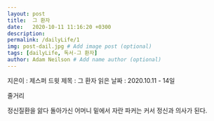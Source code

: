```yaml
---
layout: post
title:  그 환자
date:   2020-10-11 11:16:20 +0300
description:  
permalink: /dailyLife/1
img: post-dail.jpg # Add image post (optional) 
tags: [dailyLife, 독서-그 환자]
author: Adam Neilson # Add name author (optional)
--- 
```

지은이 : 제스퍼 드윗
제목 : 그 환자
읽은 날짜 : 2020.10.11 - 14일

줄거리

정신질환을 앓다 돌아가신 어머니 밑에서 자란 파커는 커서 정신과 의사가 된다.


